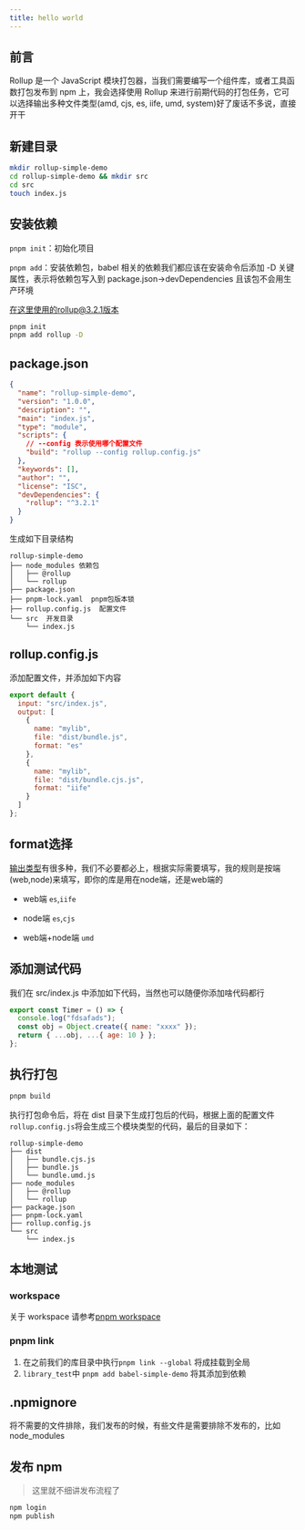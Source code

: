 ```yaml
---
title: hello world
---
```


## 前言

Rollup 是一个 JavaScript 模块打包器，当我们需要编写一个组件库，或者工具函数打包发布到 npm 上，我会选择使用 Rollup 来进行前期代码的打包任务，它可以选择输出多种文件类型(amd, cjs, es, iife, umd, system)好了废话不多说，直接开干

## 新建目录

```bash
mkdir rollup-simple-demo
cd rollup-simple-demo && mkdir src
cd src
touch index.js
```

## 安装依赖

`pnpm init`：初始化项目

`pnpm add`：安装依赖包，babel 相关的依赖我们都应该在安装命令后添加 -D 关键属性，表示将依赖包写入到 package.json->devDependencies 且该包不会用生产环境

在这里使用的rollup@3.2.1版本

```bash
pnpm init
pnpm add rollup -D
```

## package.json

```json
{
  "name": "rollup-simple-demo",
  "version": "1.0.0",
  "description": "",
  "main": "index.js",
  "type": "module",
  "scripts": {
    // --config 表示使用哪个配置文件
    "build": "rollup --config rollup.config.js"
  },
  "keywords": [],
  "author": "",
  "license": "ISC",
  "devDependencies": {
    "rollup": "^3.2.1"
  }
}
```

生成如下目录结构

```tree
rollup-simple-demo
├── node_modules 依赖包
│   ├── @rollup
│   └── rollup
├── package.json
├── pnpm-lock.yaml  pnpm包版本锁
├── rollup.config.js  配置文件
└── src  开发目录
    └── index.js
```

## rollup.config.js

添加配置文件，并添加如下内容

```js
export default {
  input: "src/index.js",
  output: [
    {
      name: "mylib",
      file: "dist/bundle.js",
      format: "es"
    },
    {
      name: "mylib",
      file: "dist/bundle.cjs.js",
      format: "iife"
    }
  ]
};
```

## format选择
[输出类型](https://rollupjs.org/guide/en/#outputformat)有很多种，我们不必要都必上，根据实际需要填写，我的规则是按端(web,node)来填写，即你的库是用在node端，还是web端的
- web端
`es`,`iife`

- node端
`es`,`cjs`

- web端+node端
`umd`

## 添加测试代码

我们在 src/index.js 中添加如下代码，当然也可以随便你添加啥代码都行

```js title=src/index.js
export const Timer = () => {
  console.log("fdsafads");
  const obj = Object.create({ name: "xxxx" });
  return { ...obj, ...{ age: 10 } };
};
```

## 执行打包

```bash
pnpm build
```

执行打包命令后，将在 dist 目录下生成打包后的代码，根据上面的配置文件`rollup.config.js`将会生成三个模块类型的代码，最后的目录如下：

```
rollup-simple-demo
├── dist
│   ├── bundle.cjs.js
│   ├── bundle.js
│   └── bundle.umd.js
├── node_modules
│   ├── @rollup
│   └── rollup
├── package.json
├── pnpm-lock.yaml
├── rollup.config.js
└── src
    └── index.js
```

## 本地测试

### workspace

关于 workspace 请参考[pnpm workspace](/compile/workspace/pnpm)

### pnpm link

1. 在之前我们的库目录中执行`pnpm link --global` 将成挂载到全局
2. `library_test`中 `pnpm add babel-simple-demo` 将其添加到依赖

## .npmignore
将不需要的文件排除，我们发布的时候，有些文件是需要排除不发布的，比如 node_modules
## 发布 npm

> 这里就不细讲发布流程了

```bash
npm login
npm publish
```
